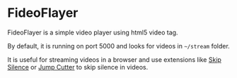 # FideoFlayer

FideoFlayer is a simple video player using html5 video tag.

By default, it is running on port 5000 and looks for videos in `~/stream` folder.

It is useful for streaming videos in a browser and use extensions like [Skip Silence](https://chromewebstore.google.com/detail/skip-silence/fhdmkhbefcbhakffdihhceaklaigdllh) or [Jump Cutter](https://chromewebstore.google.com/detail/jump-cutter/lmppdpldfpfdlipofacekcfleacbbncp) to skip silence in videos.
